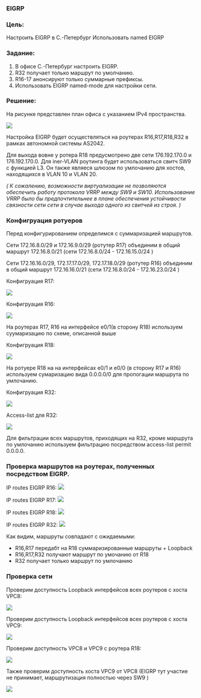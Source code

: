 ### EIGRP

### Цель:

Настроить EIGRP в С.-Петербург
Использовать named EIGRP

###  Задание:

1. В офисе С.-Петербург настроить EIGRP.
2. R32 получает только маршрут по умолчанию.
3. R16-17 анонсируют только суммарные префиксы.
4. Использовать EIGRP named-mode для настройки сети.


### Решение:

На рисунке представлен план офиса с указанием IPv4 пространства.

![](/Labs/Lab07_EIGRP/pics/Overview.jpg)

Настройка EIGRP будет осуществляться на роутерах R16,R17,R18,R32 в рамках автономной системы AS2042.

Для выхода вовне у ротера R18 предусмотрено две сети 176.192.170.0 и  176.192.170.0. 
Для iner-VLAN роутинга будет использоваться свитч SW9 с функцией L3. Он также являеся шлюзом по умлочанию для хостов, находящихся в VLAN 10 и  VLAN 20.

<em>( К сожалению, возможности виртуализации не позволяются обеспечить работу протокола VRRP между SW9 и SW10. Использование VRRP было бы предпочтительнее в плане обеспечения устойчивости связности сети сети в случае выхода одного из свитчей из строя. )</em>


### Конфигруация ротуеров

Перед конфигурированием определимся с суммаризацией маршрутов.

Сети 172.16.8.0/29 и 172.16.9.0/29 (ротутер R17) объединим в общий маршрут 
172.16.8.0/21 (сети 172.16.8.0/24 - 172.16.15.0/24 )

Сети 172.16.16.0/29, 172.17.17.0/29, 172.17.18.0/29 (ротутер R16) объединим в общий маршрут 
172.16.16.0/21 (сети 172.16.8.0/24 - 172.16.23.0/24 )

Конфигруация R17:

![](/Labs/Lab07_EIGRP/pics/configs/R17.jpg)

Конфигруация R16:

![](/Labs/Lab07_EIGRP/pics/configs/R16.jpg)


На роутерах R17, R16 на интерфейсе e0/1(в сторону R18) используем суумаризацию по схеме, описанной выше 

Конфигруация R18:

![](/Labs/Lab07_EIGRP/pics/configs/R18.jpg)

На ротуере R18 на на интерфейсах e0/1 и e0/0 (в сторону R17 и R16) используем сумаризацию вида 
0.0.0.0/0 для пропогации маршрута по умлочанию.

Конфигруация R32:

![](/Labs/Lab07_EIGRP/pics/configs/R18.jpg)

Access-list для R32:

![](/Labs/Lab07_EIGRP/pics/configs/R32_access_list.jpg)

Для фильтрации всех маршрутов, приходящих на R32, кроме маршрута по умлочанию 
используем фильтрацию посредством access-list permit 0.0.0.0. 

### Проверка маршрутов на роутерах, полученных посредством EIGRP.

IP routes EIGRP R16:
![](/Labs/Lab07_EIGRP/pics/ip%20routes/R16_ip_eigrp.jpg)

IP routes EIGRP R17:
![](/Labs/Lab07_EIGRP/pics/ip%20routes/R17_ip_eigrp.jpg)

IP routes EIGRP R18:
![](/Labs/Lab07_EIGRP/pics/ip%20routes/R18_ip_eigrp.jpg)

IP routes EIGRP R32:
![](/Labs/Lab07_EIGRP/pics/ip%20routes/R32_ip_eigrp.jpg)

Как видим, маршруты совпадают с ожидаемыми:

- R16,R17 передабт на R18 суммаризированные маршруты + Loopback
- R16,R17,R32 получают маршрут по умочанию от R18
- R32 получает только маршрут по умлочанию

### Проверка сети

Проверим доступность Loopback интерфейсов всех роутеров c хоста VPC8:

![](/Labs/Lab07_EIGRP/pics/connectivity/VPC8_pingLoopbacks.jpg)

Проверим доступность Loopback интерфейсов всех роутеров c хоста VPC9:

![](/Labs/Lab07_EIGRP/pics/connectivity/VPC9_pingLoopbacks.jpg)

Проверим доступность VPC8 и VPC9 c роутера R18:

![](/Labs/Lab07_EIGRP/pics/connectivity/R18_ping_VPCs.jpg)

Также проверим доступность хоста VPC9 от  VPC8 (EIGRP тут участие не принимает, маршрутизация полностью через SW9 )

![](/Labs/Lab07_EIGRP/pics/connectivity/VPC8_ping_VPC9.jpg)

